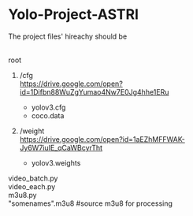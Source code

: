 # Yolo-Project-ASTRI

The project files' hireachy should be  <br />

 <br />
root <br />

1. /cfg <br />  https://drive.google.com/open?id=1Difbn88WuZgYumao4Nw7E0Jg4hhe1ERu
    - yolov3.cfg <br />
    - coco.data  <br />
    
2. /weight <br /> https://drive.google.com/open?id=1aEZhMFFWAK-Jy6W7iuIE_qCaWBcyrTht
    - yolov3.weights <br />

video_batch.py <br />
video_each.py <br />
m3u8.py <br />
"somenames".m3u8  #source m3u8 for processing <br />
  
  
